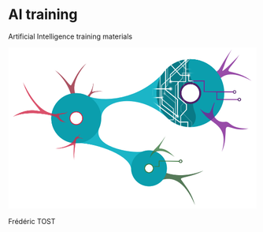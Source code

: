# AI training
Artificial Intelligence training materials

![alt text](https://raw.githubusercontent.com/frederictost/ai_training/master/data/brain_v2.png)

Frédéric TOST
